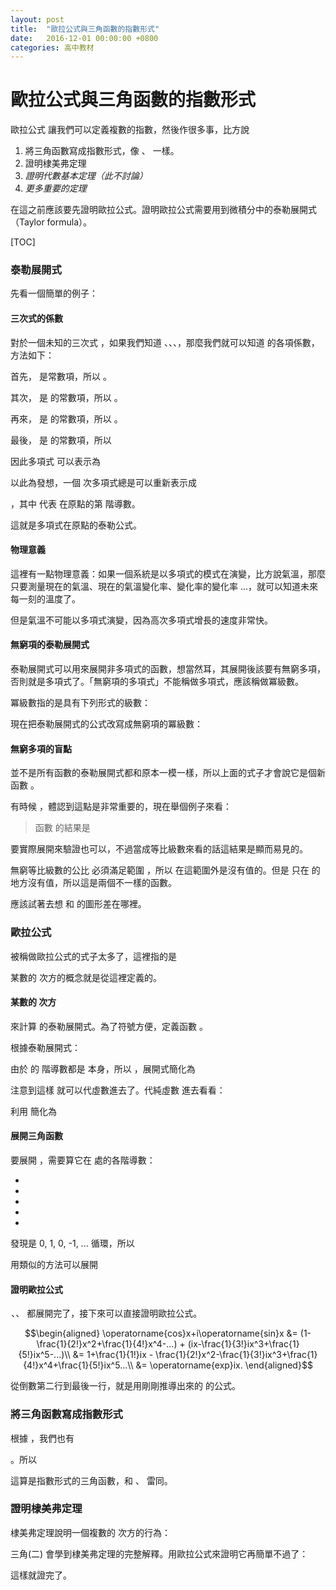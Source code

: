 ```yaml
---
layout: post
title:  "歐拉公式與三角函數的指數形式"
date:   2016-12-01 00:00:00 +0800
categories: 高中教材
---
```


歐拉公式與三角函數的指數形式
==========================

歐拉公式 <script type="math/tex">e^{i\theta}=\operatorname{cos}\theta+i\operatorname{sin}\theta</script> 讓我們可以定義複數的指數，然後作很多事，比方說

1. 將三角函數寫成指數形式，像 <script type="math/tex">\operatorname{sinh}</script>、 <script type="math/tex">\operatorname{cosh}</script> 一樣。
2. 證明棣美弗定理
3. *證明代數基本定理（此不討論）*
4. *更多重要的定理*

在這之前應該要先證明歐拉公式。證明歐拉公式需要用到微積分中的泰勒展開式（Taylor formula）。

[TOC]



### 泰勒展開式

先看一個簡單的例子：

#### 三次式的係數

對於一個未知的三次式 <script type="math/tex">f(x) = ax^3+bx^2+cx+d</script>，如果我們知道 <script type="math/tex">f(0)</script>、<script type="math/tex">f'(0)</script>、<script type="math/tex">f''(0)</script>、<script type="math/tex">f'''(0)</script>，那麼我們就可以知道 <script type="math/tex">f(x)</script> 的各項係數，方法如下：

首先，<script type="math/tex">d</script> 是常數項，所以 <script type="math/tex">d=f(0)</script>。

其次，<script type="math/tex">c</script> 是 <script type="math/tex">f'(x)=3ax^2+2bx+1c</script> 的常數項，所以 <script type="math/tex">c=f'(0)</script>。

再來，<script type="math/tex">2b</script> 是 <script type="math/tex">f''(x)=3\cdot 2ax+2\cdot 1b</script> 的常數項，所以 <script type="math/tex">b=\frac{1}{2!}f''(0)</script>。

最後，<script type="math/tex">6a</script> 是 <script type="math/tex">f'''(x) = 3\cdot 2\cdot 1\cdot a</script> 的常數項，所以 <script type="math/tex">a=\frac{1}{3!}f'''(0)</script>

因此多項式 <script type="math/tex">f(x)</script> 可以表示為 <script type="math/tex; mode=display">f(x)=f(0)+\frac{f'(0)}{1!}x+\frac{f''(0)}{2!}x^2+\frac{f'''(0)}{3!}x^3.</script>

以此為發想，一個 <script type="math/tex">n</script> 次多項式總是可以重新表示成

<script type="math/tex; mode=display"> f(x)=\sum_{k=0}^{n} \frac{f^{(k)}(0)}{k!} x^k </script>

，其中 <script type="math/tex">f^{(k)}(0)</script> 代表 <script type="math/tex">f</script> 在原點的第 <script type="math/tex">k</script> 階導數。

這就是多項式在原點的泰勒公式。

#### 物理意義

這裡有一點物理意義：如果一個系統是以多項式的模式在演變，比方說氣溫，那麼只要測量現在的氣溫、現在的氣溫變化率、變化率的變化率 ...，就可以知道未來每一刻的溫度了。

但是氣溫不可能以多項式演變，因為高次多項式增長的速度非常快。

#### 無窮項的泰勒展開式

泰勒展開式可以用來展開非多項式的函數，想當然耳，其展開後該要有無窮多項，否則就是多項式了。「無窮項的多項式」不能稱做多項式，應該稱做冪級數。

冪級數指的是具有下列形式的級數：
<script type="math/tex; mode=display"> p(x) = \sum _{k=0} ^{\infty} p_kx^k </script>

現在把泰勒展開式的公式改寫成無窮項的冪級數：
<script type="math/tex; mode=display"> f_{\mathrm{taylor}}(x) = \sum_{k=0}^{\infty} \frac{f^{(k)}(0)}{k!} x^k </script>

#### 無窮多項的盲點

並不是所有函數的泰勒展開式都和原本一模一樣，所以上面的式子才會說它是個新函數 <script type="math/tex">f_{\mathrm{taylor}}(x)</script>。

有時候 <script type="math/tex">f_{\mathrm{taylor}}(x) \neq f(x)</script> ，體認到這點是非常重要的，現在舉個例子來看：

> 函數 <script type="math/tex">f(x)=\frac{1}{1-x}</script> 的結果是 <script type="math/tex; mode=display"> f_{\mathrm{taylor}}(x) = 1+x+x^2+x^3+... = \sum_{k=0}^{\infty} x^k</script>

要實際展開來驗證也可以，不過當成等比級數來看的話這結果是顯而易見的。

無窮等比級數的公比 <script type="math/tex">x</script> 必須滿足範圍 <script type="math/tex">-1<x<1</script>，所以 <script type="math/tex">f_{\mathrm{taylor}}</script> 在這範圍外是沒有值的。但是 <script type="math/tex">f(x)=\frac{1}{1-x}</script> 只在 <script type="math/tex">x=1</script> 的地方沒有值，所以這是兩個不一樣的函數。

應該試著去想 <script type="math/tex">f_{\mathrm{taylor}}(x) </script> 和 <script type="math/tex">f(x)</script> 的圖形差在哪裡。

### 歐拉公式

被稱做歐拉公式的式子太多了，這裡指的是

<script type="math/tex; mode=display">e^{ix}=\operatorname{cos}x+i\operatorname{sin}x</script>

某數的 <script type="math/tex">i</script> 次方的概念就是從這裡定義的。

#### 某數的 <script type="math/tex">i</script> 次方

來計算 <script type="math/tex">e^x</script> 的泰勒展開式。為了符號方便，定義函數 <script type="math/tex">\operatorname{exp}x=e^x</script>。

根據泰勒展開式：

<script type="math/tex; mode=display">\operatorname{exp}x=\operatorname{exp}0+\frac{\operatorname{exp}'0}{1!}x + \frac{\operatorname{exp}''0}{2!}x^2+...</script>

由於 <script type="math/tex">\operatorname{exp}x</script> 的 <script type="math/tex">n</script> 階導數都是 <script type="math/tex">\operatorname{exp}x</script> 本身，所以 <script type="math/tex">\operatorname{exp}' ' 0 = \operatorname{exp}' 0 = \operatorname{exp} 0 = 1 </script> ，展開式簡化為

<script type="math/tex; mode=display">\operatorname{exp}x=1+\frac{1}{1!}x + \frac{1}{2!}x^2+...</script>

注意到這樣 <script type="math/tex">\operatorname{exp}x</script> 就可以代虛數進去了。代純虛數 <script type="math/tex">ix</script> 進去看看：

<script type="math/tex; mode=display">\operatorname{exp}ix=1+\frac{1}{1!}ix + \frac{1}{2!}i^2x^2+\frac{1}{3!}i^3x^3+\frac{1}{4!}i^4x^4+\frac{1}{5!}i^5x^5+...</script>

利用 <script type="math/tex">i^2=-1</script> 簡化為

<script type="math/tex; mode=display">\operatorname{exp}ix=1+\frac{1}{1!}ix - \frac{1}{2!}x^2-\frac{1}{3!}ix^3+\frac{1}{4!}x^4+\frac{1}{5!}ix^5...</script>

#### 展開三角函數

要展開 <script type="math/tex">\operatorname{sin}x</script>，需要算它在 <script type="math/tex">0</script> 處的各階導數：

-  <script type="math/tex">\operatorname{sin}0 =0</script>
-  <script type="math/tex">\operatorname{sin}'0 = \operatorname{cos}0=1</script>
-  <script type="math/tex">\operatorname{sin}''0 = -\operatorname{sin}0=0</script>
-  <script type="math/tex">\operatorname{sin}'''0 = -\operatorname{cos}0=-1</script>
-  <script type="math/tex">\operatorname{sin}''''0 =\operatorname{sin}0=0</script>

發現是 0, 1, 0, -1, ... 循環，所以

<script type="math/tex; mode=display"> \operatorname{sin}x = x-\frac{1}{3!}x^3+\frac{1}{5!}x^5-...</script>

用類似的方法可以展開 <script type="math/tex">\operatorname{cos}x</script>

<script type="math/tex; mode=display">\operatorname{cos}x = 1-\frac{1}{2!}x^2+\frac{1}{4!}x^4-...</script>

#### 證明歐拉公式

 <script type="math/tex">\operatorname{sin}x</script>、<script type="math/tex">\operatorname{cos}x</script>、<script type="math/tex">e^x</script> 都展開完了，接下來可以直接證明歐拉公式。

$$\begin{aligned}
 \operatorname{cos}x+i\operatorname{sin}x &=  (1-\frac{1}{2!}x^2+\frac{1}{4!}x^4-...) + (ix-\frac{1}{3!}ix^3+\frac{1}{5!}ix^5-...)\\ 
 &= 1+\frac{1}{1!}ix - \frac{1}{2!}x^2-\frac{1}{3!}ix^3+\frac{1}{4!}x^4+\frac{1}{5!}ix^5...\\
 &= \operatorname{exp}ix.
\end{aligned}$$

從倒數第二行到最後一行，就是用剛剛推導出來的 <script type="math/tex">\operatorname{exp}ix</script> 的公式。

### 將三角函數寫成指數形式

根據 <script type="math/tex">e^{ix}=\operatorname{cos}x+i\operatorname{sin}x</script> ，我們也有

<script type="math/tex; mode=display">e^{-ix}=\operatorname{cos}-x+i\operatorname{sin}-x = \operatorname{cos}x-i\operatorname{sin}x</script>

。所以

<script type="math/tex; mode=display">\operatorname{cos}x=\frac{e^{ix}+e^{-ix}}{2}</script>

<script type="math/tex; mode=display">\operatorname{sin}x=\frac{e^{ix}-e^{-ix}}{2i}</script>

這算是指數形式的三角函數，和 <script type="math/tex">\operatorname{sinh}x</script>、<script type="math/tex">\operatorname{cosh}x</script> 雷同。

### 證明棣美弗定理

棣美弗定理說明一個複數的 <script type="math/tex">n</script> 次方的行為：

> <script type="math/tex; mode=display">[r(\operatorname{cos}\theta+i\operatorname{sin}\theta)]^n=r^n(\operatorname{cos}n\theta+i\operatorname{sin}n\theta)</script>

三角(二) 會學到棣美弗定理的完整解釋。用歐拉公式來證明它再簡單不過了：

<script type="math/tex; mode=display">[r(\operatorname{cos}\theta+i\operatorname{sin}\theta)]^n=(re^{i\theta})^n = r^ne^{in\theta}=r^n(\operatorname{cos}n\theta+i\operatorname{sin}n\theta)</script>

這樣就證完了。
